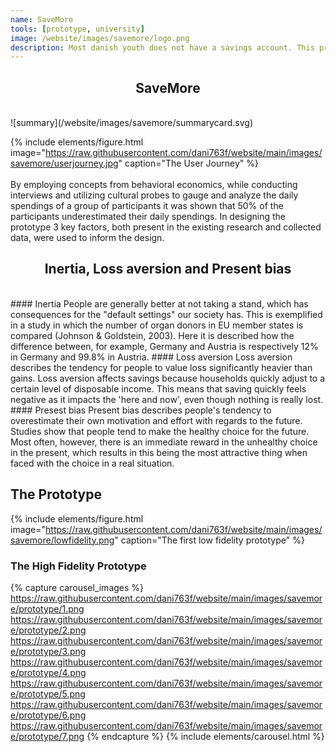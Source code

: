```yaml
---
name: SaveMore
tools: [prototype, university]
image: /website/images/savemore/logo.png
description: Most danish youth does not have a savings account. This project, made in collaboration with Nordea, used theory from behavioral economics to attempt to mitigate this issue.
--- 
```

## <center>SaveMore<center/>
<br>
![summary](/website/images/savemore/summarycard.svg)

{% include elements/figure.html image="https://raw.githubusercontent.com/dani763f/website/main/images/savemore/userjourney.jpg" caption="The User Journey" %}  
<br>
By employing concepts from behavioral economics, while conducting interviews and utilizing cultural probes to gauge and analyze the daily spendings of a group of participants it was shown that 50% of the participants underestimated their daily spendings.
In designing the prototype 3 key factors, both present in the existing research and collected data, were used to inform the design.

## <center>Inertia, Loss aversion and Present bias<center/>
<br>
#### Inertia  
People are generally better at not taking a stand, which has consequences for the "default settings" our society has. This is exemplified in a study in which the number of organ donors in EU member states is compared (Johnson & Goldstein, 2003). Here it is described how the difference between, for example, Germany and Austria is respectively 12% in Germany and 99.8% in Austria.  
#### Loss aversion  
Loss aversion describes the tendency for people to value loss significantly heavier than gains. Loss aversion affects savings because households quickly adjust to a certain level of disposable income. This means that saving quickly feels negative as it impacts the 'here and now', even though nothing is really lost.  
#### Presest bias  
Present bias describes people's tendency to overestimate their own motivation and effort with regards to the future. Studies show that people tend to make the healthy choice for the future. Most often, however, there is an immediate reward in the unhealthy choice in the present, which results in this being the most attractive thing when faced with the choice in a real situation.  

## The Prototype  

{% include elements/figure.html image="https://raw.githubusercontent.com/dani763f/website/main/images/savemore/lowfidelity.png" caption="The first low fidelity prototype" %}

### The High Fidelity Prototype

{% capture carousel_images %}
https://raw.githubusercontent.com/dani763f/website/main/images/savemore/prototype/1.png
https://raw.githubusercontent.com/dani763f/website/main/images/savemore/prototype/2.png
https://raw.githubusercontent.com/dani763f/website/main/images/savemore/prototype/3.png
https://raw.githubusercontent.com/dani763f/website/main/images/savemore/prototype/4.png
https://raw.githubusercontent.com/dani763f/website/main/images/savemore/prototype/5.png
https://raw.githubusercontent.com/dani763f/website/main/images/savemore/prototype/6.png
https://raw.githubusercontent.com/dani763f/website/main/images/savemore/prototype/7.png
{% endcapture %}
{% include elements/carousel.html %}
